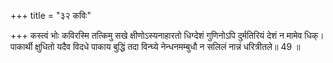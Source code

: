 +++
title = "३२ कविः"

+++
कस्त्वं भोः कविरस्मि तत्किमु सखे क्षीणोऽस्यनाहारतो धिग्देशं गुणिनोऽपि दुर्मतिरियं देशं न मामेव धिक्।  
पाकार्थी क्षुधितो यदैव विदधे पाकाय बुद्धिं तदा विन्घ्ये नेन्धनमम्बुधौ न सलिलं नान्नं धरित्रीतले॥ 49 ॥  